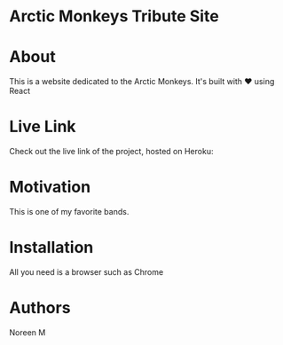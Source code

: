 # Arctic Monkeys Tribute Site 

# About 

This is a website dedicated to the Arctic Monkeys. It's built with :heart: using React 


# Live Link 

Check out the live link of the project, hosted on Heroku: 


# Motivation 

This is one of my favorite bands. 

# Installation 

All you need is a browser such as Chrome 

# Authors 

Noreen M 